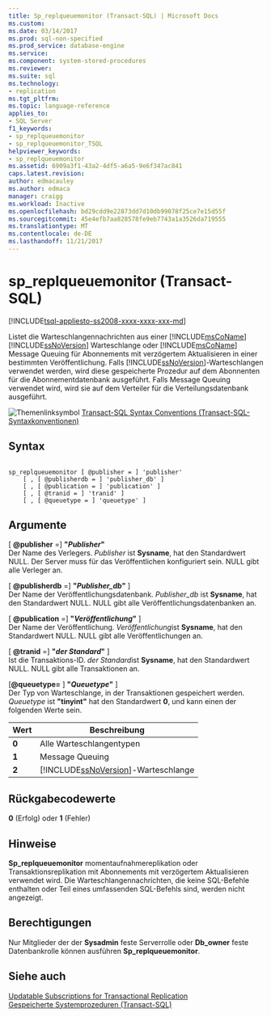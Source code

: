 ```yaml
---
title: Sp_replqueuemonitor (Transact-SQL) | Microsoft Docs
ms.custom: 
ms.date: 03/14/2017
ms.prod: sql-non-specified
ms.prod_service: database-engine
ms.service: 
ms.component: system-stored-procedures
ms.reviewer: 
ms.suite: sql
ms.technology:
- replication
ms.tgt_pltfrm: 
ms.topic: language-reference
applies_to:
- SQL Server
f1_keywords:
- sp_replqueuemonitor
- sp_replqueuemonitor_TSQL
helpviewer_keywords:
- sp_replqueuemonitor
ms.assetid: 6909a3f1-43a2-4df5-a6a5-9e6f347ac841
caps.latest.revision: 
author: edmacauley
ms.author: edmaca
manager: craigg
ms.workload: Inactive
ms.openlocfilehash: bd29cdd9e22873dd7d10db99078f25ce7e15d55f
ms.sourcegitcommit: 45e4efb7aa828578fe9eb7743a1a3526da719555
ms.translationtype: MT
ms.contentlocale: de-DE
ms.lasthandoff: 11/21/2017
---
```

# <a name="spreplqueuemonitor-transact-sql"></a>sp_replqueuemonitor (Transact-SQL)
[!INCLUDE[tsql-appliesto-ss2008-xxxx-xxxx-xxx-md](../../includes/tsql-appliesto-ss2008-xxxx-xxxx-xxx-md.md)]

  Listet die Warteschlangennachrichten aus einer [!INCLUDE[msCoName](../../includes/msconame-md.md)] [!INCLUDE[ssNoVersion](../../includes/ssnoversion-md.md)] Warteschlange oder [!INCLUDE[msCoName](../../includes/msconame-md.md)] Message Queuing für Abonnements mit verzögertem Aktualisieren in einer bestimmten Veröffentlichung. Falls [!INCLUDE[ssNoVersion](../../includes/ssnoversion-md.md)]-Warteschlangen verwendet werden, wird diese gespeicherte Prozedur auf dem Abonnenten für die Abonnementdatenbank ausgeführt. Falls Message Queuing verwendet wird, wird sie auf dem Verteiler für die Verteilungsdatenbank ausgeführt.  
  
 ![Themenlinksymbol](../../database-engine/configure-windows/media/topic-link.gif "Topic link icon") [Transact-SQL Syntax Conventions (Transact-SQL-Syntaxkonventionen)](../../t-sql/language-elements/transact-sql-syntax-conventions-transact-sql.md)  
  
## <a name="syntax"></a>Syntax  
  
```  
  
sp_replqueuemonitor [ @publisher = ] 'publisher'  
    [ , [ @publisherdb = ] 'publisher_db' ]  
    [ , [ @publication = ] 'publication' ]  
    [ , [ @tranid = ] 'tranid' ]  
    [ , [ @queuetype = ] 'queuetype' ]  
```  
  
## <a name="arguments"></a>Argumente  
 [  **@publisher**  =] **"***Publisher***"**  
 Der Name des Verlegers. *Publisher* ist **Sysname**, hat den Standardwert NULL. Der Server muss für das Veröffentlichen konfiguriert sein. NULL gibt alle Verleger an.  
  
 [  **@publisherdb**  =] **"***Publisher_db***"** ]  
 Der Name der Veröffentlichungsdatenbank. *Publisher_db* ist **Sysname**, hat den Standardwert NULL. NULL gibt alle Veröffentlichungsdatenbanken an.  
  
 [  **@publication**  =] **"***Veröffentlichung***"** ]  
 Der Name der Veröffentlichung. *Veröffentlichung*ist **Sysname**, hat den Standardwert NULL. NULL gibt alle Veröffentlichungen an.  
  
 [  **@tranid**  =] **"***der Standard***"** ]  
 Ist die Transaktions-ID. *der Standard*ist **Sysname**, hat den Standardwert NULL. NULL gibt alle Transaktionen an.  
  
 [**@queuetype=** ] **"***Queuetype***"** ]  
 Der Typ von Warteschlange, in der Transaktionen gespeichert werden. *Queuetype* ist **"tinyint"** hat den Standardwert **0**, und kann einen der folgenden Werte sein.  
  
|Wert|Beschreibung|  
|-----------|-----------------|  
|**0**|Alle Warteschlangentypen|  
|**1**|Message Queuing|  
|**2**|[!INCLUDE[ssNoVersion](../../includes/ssnoversion-md.md)]-Warteschlange|  
  
## <a name="return-code-values"></a>Rückgabecodewerte  
 **0** (Erfolg) oder **1** (Fehler)  
  
## <a name="remarks"></a>Hinweise  
 **Sp_replqueuemonitor** momentaufnahmereplikation oder Transaktionsreplikation mit Abonnements mit verzögertem Aktualisieren verwendet wird. Die Warteschlangennachrichten, die keine SQL-Befehle enthalten oder Teil eines umfassenden SQL-Befehls sind, werden nicht angezeigt.  
  
## <a name="permissions"></a>Berechtigungen  
 Nur Mitglieder der der **Sysadmin** feste Serverrolle oder **Db_owner** feste Datenbankrolle können ausführen **Sp_replqueuemonitor**.  
  
## <a name="see-also"></a>Siehe auch  
 [Updatable Subscriptions for Transactional Replication](../../relational-databases/replication/transactional/updatable-subscriptions-for-transactional-replication.md)   
 [Gespeicherte Systemprozeduren &#40;Transact-SQL&#41;](../../relational-databases/system-stored-procedures/system-stored-procedures-transact-sql.md)  
  
  
